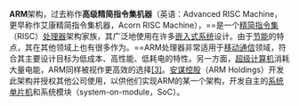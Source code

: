 **ARM**架构，过去称作**高级精简指令集机器**（英语：Advanced RISC Machine，更早称作艾康精简指令集机器，Acorn RISC Machine），==是一个[精简指令集](https://zh.wikipedia.org/wiki/%E7%B2%BE%E7%B0%A1%E6%8C%87%E4%BB%A4%E9%9B%86%E9%9B%BB%E8%85%A6 "精简指令集电脑")（RISC）[处理器](https://zh.wikipedia.org/wiki/%E4%B8%AD%E5%A4%AE%E5%A4%84%E7%90%86%E5%99%A8 "中央处理器")架构家族，其广泛地使用在许多[嵌入式系统](https://zh.wikipedia.org/wiki/%E5%B5%8C%E5%85%A5%E5%BC%8F%E7%B3%BB%E7%BB%9F "嵌入式系统")设计。由于[节能](https://zh.wikipedia.org/wiki/%E7%AF%80%E8%83%BD "节能")的特点，其在其他领域上也有很多作为。==ARM处理器非常适用于[移动通信](https://zh.wikipedia.org/wiki/%E8%A1%8C%E5%8B%95%E9%80%9A%E8%A8%8A "移动通信")领域，符合其主要设计目标为低成本、高性能、低耗电的特性。另一方面，[超级计算机](https://zh.wikipedia.org/wiki/%E8%B6%85%E7%BA%A7%E8%AE%A1%E7%AE%97%E6%9C%BA "超级计算机")消耗大量电能，ARM同样被视作更高效的选择[[3]](https://zh.wikipedia.org/zh-cn/ARM%E6%9E%B6%E6%A7%8B#cite_note-PC_World-3)。[安谋控股](https://zh.wikipedia.org/wiki/%E5%AE%89%E8%AC%80%E6%8E%A7%E8%82%A1 "安谋控股")（ARM Holdings）开发此架构并授权其他公司使用，以供他们实现ARM的某一个架构，开发自主的[系统单片机](https://zh.wikipedia.org/wiki/%E7%B3%BB%E7%BB%9F%E8%8A%AF%E7%89%87 "系统芯片")和系统模块（system-on-module，SoC）。